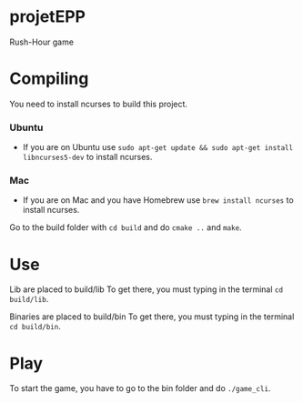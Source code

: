 # projetEPP
Rush-Hour game

# Compiling
You need to install ncurses to build this project.

### Ubuntu
* If you are on Ubuntu use `sudo apt-get update && sudo apt-get install libncurses5-dev` to install ncurses.

### Mac
* If you are on Mac and you have Homebrew use `brew install ncurses` to install ncurses.

Go to the build folder with `cd build` and do `cmake ..` and `make`. 

# Use
Lib are placed to build/lib
To get there, you must typing in the terminal `cd build/lib`.

Binaries are placed to build/bin
To get there, you must typing in the terminal `cd build/bin`.

# Play
To start the game, you have to go to the bin folder and do `./game_cli`.
